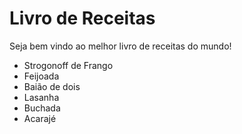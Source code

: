 # Livro de Receitas 

Seja bem vindo ao melhor livro de receitas do mundo!

   - Strogonoff de Frango
   - Feijoada
   - Baião de dois
   - Lasanha
   - Buchada
   - Acarajé